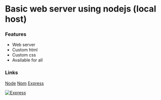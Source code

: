 # Basic web server using nodejs (local host)

### Features
- Web server
- Custom html
- Custom css
- Available for all

### Links
[Node](https://nodejs.org "Node")
[Npm](https://npmjs.com "Npm")
[Express](https://www.npmjs.com/package/express "Express")

[![Express](https://rithmapp.s3-us-west-2.amazonaws.com/assets/express-logo.png "Express")](https://www.npmjs.com/package/express "Express")


